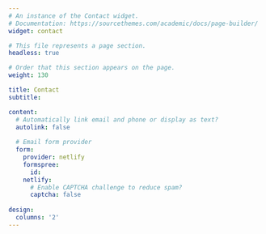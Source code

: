 ```yaml
---
# An instance of the Contact widget.
# Documentation: https://sourcethemes.com/academic/docs/page-builder/
widget: contact

# This file represents a page section.
headless: true 

# Order that this section appears on the page.
weight: 130

title: Contact
subtitle:

content:
  # Automatically link email and phone or display as text?
  autolink: false
  
  # Email form provider
  form:
    provider: netlify
    formspree:
      id:
    netlify:
      # Enable CAPTCHA challenge to reduce spam?
      captcha: false 
  
design:
  columns: '2'
---
```

